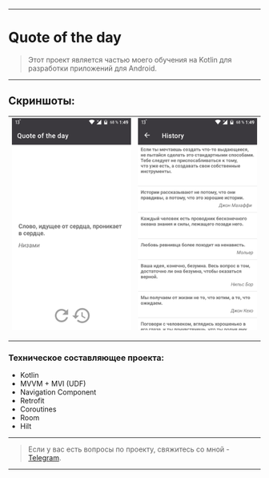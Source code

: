 ____

# Quote of the day

> Этот проект является частью моего обучения на Kotlin для разработки приложений для Android.
 
____

## Скриншоты:

| <img src="pictures/device_screen_1.png"> | <img src="pictures/device_screen_2.png"> |
| ---------------------------------------------- | -------------------------------------------- |

____

### Техническое составляющее проекта:

- Kotlin
- MVVM + MVI (UDF)
- Navigation Component
- Retrofit
- Coroutines
- Room
- Hilt

____

> Если у вас есть вопросы по проекту, свяжитесь со мной - [Telegram](https://t.me/zurbaevi). 

___
